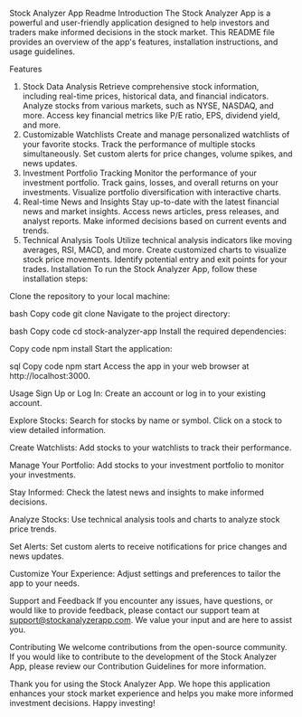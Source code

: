 Stock Analyzer App Readme
Introduction
The Stock Analyzer App is a powerful and user-friendly application designed to help investors and traders make informed decisions in the stock market. This README file provides an overview of the app's features, installation instructions, and usage guidelines.

Features
1. Stock Data Analysis
Retrieve comprehensive stock information, including real-time prices, historical data, and financial indicators.
Analyze stocks from various markets, such as NYSE, NASDAQ, and more.
Access key financial metrics like P/E ratio, EPS, dividend yield, and more.
2. Customizable Watchlists
Create and manage personalized watchlists of your favorite stocks.
Track the performance of multiple stocks simultaneously.
Set custom alerts for price changes, volume spikes, and news updates.
3. Investment Portfolio Tracking
Monitor the performance of your investment portfolio.
Track gains, losses, and overall returns on your investments.
Visualize portfolio diversification with interactive charts.
4. Real-time News and Insights
Stay up-to-date with the latest financial news and market insights.
Access news articles, press releases, and analyst reports.
Make informed decisions based on current events and trends.
5. Technical Analysis Tools
Utilize technical analysis indicators like moving averages, RSI, MACD, and more.
Create customized charts to visualize stock price movements.
Identify potential entry and exit points for your trades.
Installation
To run the Stock Analyzer App, follow these installation steps:

Clone the repository to your local machine:

bash
Copy code
git clone <repository-url>
Navigate to the project directory:

bash
Copy code
cd stock-analyzer-app
Install the required dependencies:

Copy code
npm install
Start the application:

sql
Copy code
npm start
Access the app in your web browser at http://localhost:3000.

Usage
Sign Up or Log In: Create an account or log in to your existing account.

Explore Stocks: Search for stocks by name or symbol. Click on a stock to view detailed information.

Create Watchlists: Add stocks to your watchlists to track their performance.

Manage Your Portfolio: Add stocks to your investment portfolio to monitor your investments.

Stay Informed: Check the latest news and insights to make informed decisions.

Analyze Stocks: Use technical analysis tools and charts to analyze stock price trends.

Set Alerts: Set custom alerts to receive notifications for price changes and news updates.

Customize Your Experience: Adjust settings and preferences to tailor the app to your needs.

Support and Feedback
If you encounter any issues, have questions, or would like to provide feedback, please contact our support team at support@stockanalyzerapp.com. We value your input and are here to assist you.

Contributing
We welcome contributions from the open-source community. If you would like to contribute to the development of the Stock Analyzer App, please review our Contribution Guidelines for more information.

Thank you for using the Stock Analyzer App. We hope this application enhances your stock market experience and helps you make more informed investment decisions. Happy investing!

